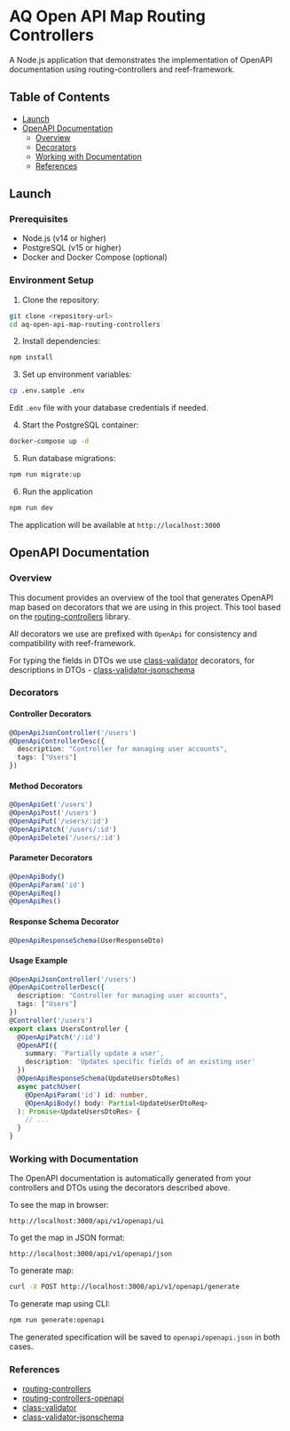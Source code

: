 # AQ Open API Map Routing Controllers

A Node.js application that demonstrates the implementation of OpenAPI documentation using routing-controllers and reef-framework.

## Table of Contents

- [Launch](#launch)
- [OpenAPI Documentation](#openapi-documentation)
  - [Overview](#overview)
  - [Decorators](#decorators)
  - [Working with Documentation](#working-with-documentation)
  - [References](#references)

## Launch

### Prerequisites

- Node.js (v14 or higher)
- PostgreSQL (v15 or higher)
- Docker and Docker Compose (optional)

### Environment Setup

1. Clone the repository:
```bash
git clone <repository-url>
cd aq-open-api-map-routing-controllers
```

2. Install dependencies:
```bash
npm install
```

3. Set up environment variables:
```bash
cp .env.sample .env
```
Edit `.env` file with your database credentials if needed.

4. Start the PostgreSQL container:
```bash
docker-compose up -d
```

5. Run database migrations:
```bash
npm run migrate:up
```

6. Run the application
```bash
npm run dev
```

The application will be available at `http://localhost:3000`

## OpenAPI Documentation

### Overview

This document provides an overview of the tool that generates OpenAPI map based on decorators that we are using in this project. This tool based on the [routing-controllers](https://www.npmjs.com/package/routing-controllers) library. 

All decorators we use are prefixed with `OpenApi` for consistency and compatibility with reef-framework.

For typing the fields in DTOs we use [class-validator](https://www.npmjs.com/package/class-validator) decorators, for descriptions in DTOs - [class-validator-jsonschema](https://www.npmjs.com/package/class-validator-jsonschema) 

### Decorators

#### Controller Decorators
```typescript
@OpenApiJsonController('/users')
@OpenApiControllerDesc({
  description: "Controller for managing user accounts",
  tags: ["Users"]
})
```

#### Method Decorators
```typescript
@OpenApiGet('/users')
@OpenApiPost('/users')
@OpenApiPut('/users/:id')
@OpenApiPatch('/users/:id')
@OpenApiDelete('/users/:id')
```

#### Parameter Decorators
```typescript
@OpenApiBody()
@OpenApiParam('id')
@OpenApiReq()
@OpenApiRes()
```

#### Response Schema Decorator
```typescript
@OpenApiResponseSchema(UserResponseDto)
```

#### Usage Example

```typescript
@OpenApiJsonController('/users')
@OpenApiControllerDesc({
  description: "Controller for managing user accounts",
  tags: ["Users"]
})
@Controller('/users')
export class UsersController {
  @OpenApiPatch('/:id')
  @OpenAPI({
    summary: 'Partially update a user',
    description: 'Updates specific fields of an existing user'
  })
  @OpenApiResponseSchema(UpdateUsersDtoRes)
  async patchUser(
    @OpenApiParam('id') id: number,
    @OpenApiBody() body: Partial<UpdateUserDtoReq>
  ): Promise<UpdateUsersDtoRes> {
    // ...
  }
}
```

### Working with Documentation

The OpenAPI documentation is automatically generated from your controllers and DTOs using the decorators described above.

To see the map in browser:
```
http://localhost:3000/api/v1/openapi/ui
```

To get the map in JSON format:
```
http://localhost:3000/api/v1/openapi/json
```

To generate map:
```bash
curl -X POST http://localhost:3000/api/v1/openapi/generate
```

To generate map using CLI:
```bash
npm run generate:openapi
```

The generated specification will be saved to `openapi/openapi.json` in both cases.

### References

- [routing-controllers](https://www.npmjs.com/package/routing-controllers)
- [routing-controllers-openapi](https://www.npmjs.com/package/routing-controllers-openapi)
- [class-validator](https://www.npmjs.com/package/class-validator)
- [class-validator-jsonschema](https://www.npmjs.com/package/class-validator-jsonschema) 